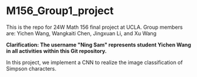# M156_Group1_project
This is the repo for 24W Math 156 final project at UCLA. 
Group members are: Yichen Wang, Wangkaiti Chen, Jingxuan Li, and Xu Wang

**Clarification: The username "Ning Sam" represents student Yichen Wang in all activities within this Git repository.**

In this project, we implement a CNN to realize the image classification of Simpson characters. 
